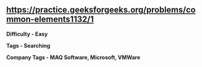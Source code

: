## https://practice.geeksforgeeks.org/problems/common-elements1132/1

**Difficulty - Easy**

**Tags - Searching**

**Company Tags - MAQ Software, Microsoft, VMWare**
